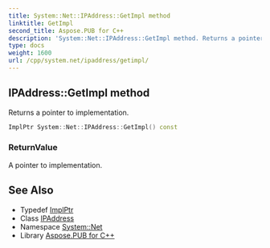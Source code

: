 ```yaml
---
title: System::Net::IPAddress::GetImpl method
linktitle: GetImpl
second_title: Aspose.PUB for C++
description: 'System::Net::IPAddress::GetImpl method. Returns a pointer to implementation in C++.'
type: docs
weight: 1600
url: /cpp/system.net/ipaddress/getimpl/
---
```

## IPAddress::GetImpl method


Returns a pointer to implementation.

```cpp
ImplPtr System::Net::IPAddress::GetImpl() const
```


### ReturnValue

A pointer to implementation.

## See Also

* Typedef [ImplPtr](../implptr/)
* Class [IPAddress](../)
* Namespace [System::Net](../../)
* Library [Aspose.PUB for C++](../../../)
